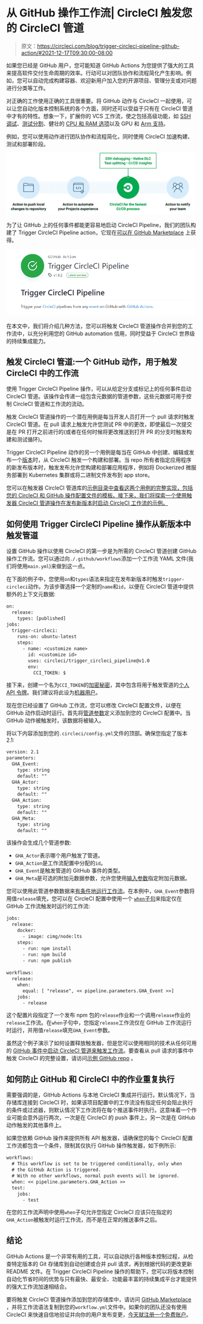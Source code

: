 # 从 GitHub 操作工作流| CircleCI 触发您的 CircleCI 管道

> 原文：<https://circleci.com/blog/trigger-circleci-pipeline-github-action/#2021-12-17T09:30:00-08:00>

如果您已经是 GitHub 用户，您可能知道 GitHub Actions 为您提供了强大的工具来提高软件交付生命周期的效率。行动可以对团队协作和流程简化产生影响。例如，您可以自动完成构建容器、欢迎新用户加入您的开源项目、管理分支或对问题进行分类等工作。

对正确的工作使用正确的工具很重要。将 GitHub 动作与 CircleCI 一起使用，可以让您自动化版本控制系统的各个方面，同时还可以受益于只有在 CircleCI 管道中才有的特性。想象一下，扩展你的 VCS 工作流，使之包括高级功能，如 [SSH 调试](/blog/debugging-ci-cd-pipelines-with-ssh-access/)、[测试分割](/blog/a-guide-to-test-splitting/)、健壮的 [CPU 和 RAM 选项](https://circleci.com/docs/configuration-reference/#resourceclass)以及 GPU 和 [Arm 支持](/blog/managing-ci-cd-pipelines-with-arm-compute-resource-classes/)。

例如，您可以使用动作进行团队协作和流程简化，同时使用 CircleCI 加速构建、测试和部署阶段。

![A Workflow using both GitHub Actions and CircleCI](img/af24f83ac9a2c9cae497a6498129c514.png)

为了让 GitHub 上的任何事件都能更容易地启动 CircleCI Pipeline，我们的团队构建了 Trigger CircleCI Pipeline action，它现在[可以在 GitHub Marketplace](https://github.com/marketplace/actions/trigger-circleci-pipeline) 上获得。

![Trigger CircleCI Pipeline action listing in GitHub Marketplace](img/8916ead653d9c34b41dd75c42d6b65aa.png)

在本文中，我们将介绍几种方法，您可以将触发 CircleCI 管道操作合并到您的工作流中，以充分利用您的 GitHub automation 信用，同时受益于 CircleCI 世界级的持续集成能力。

## 触发 CircleCI 管道:一个 GitHub 动作，用于触发 CircleCI 中的工作流

使用 Trigger CircleCI Pipeline 操作，可以从给定分支或标记上的任何事件启动 CircleCI 管道。该操作会传递一组包含元数据的管道参数，这些元数据可用于控制 CircleCI 管道和工作流的流动。

触发 CircleCI 管道操作的一个潜在用例是每当开发人员打开一个 pull 请求时触发 CircleCI 管道。在 pull 请求上触发允许您测试 PR 中的更改，即使最后一次提交是在 PR 打开之前进行的(或者在任何时候将更改推送到打开 PR 的分支时触发构建和测试循环)。

Trigger CircleCI Pipeline 动作的另一个用例是每当在 GitHub 中创建、编辑或发布一个[版本](https://docs.github.com/en/repositories/releasing-projects-on-github/about-releases)时，从 CircleCI 触发一个构建和部署。当 repo 所有者指定应用程序的新发布版本时，触发发布允许您构建和部署应用程序，例如将 Dockerized 微服务部署到 Kubernetes 集群或将二进制文件发布到 app store。

您可以在触发器 CircleCI 管道库的[示例目录中查看这两个用例的完整实现，包括您的 CircleCI 和 GitHub 操作配置文件的模板。接下来，我们将探索一个使用触发器 CircleCI 管道操作在发布新版本时启动 CircleCI 工作流的示例。](https://github.com/CircleCI-Public/trigger-circleci-pipeline-action/tree/main/examples)

## 如何使用 Trigger CircleCI Pipeline 操作从新版本中触发管道

设置 GitHub 操作以使用 CircleCI 的第一步是为所需的 CircleCI 管道创建 GitHub 操作工作流。您可以通过向`./.github/workflows`添加一个工作流 YAML 文件(我们将使用`main.yml`)来做到这一点。

在下面的例子中，您使用`on`和`types`语法来指定在发布新版本时触发`trigger-circleci`动作。为该步骤选择一个定制的`name`和`id`，以便在 CircleCI 管道中提供额外的上下文元数据:

```
on:
  release:
    types: [published]
jobs:
  trigger-circleci:
    runs-on: ubuntu-latest
    steps:
      - name: <customize name>
        id: <customize id>
        uses: circleci/trigger_circleci_pipeline@v1.0
        env:
          CCI_TOKEN: $ 
```

接下来，创建一个名为`CCI_TOKEN`的[加密秘密](https://docs.github.com/en/actions/security-guides/encrypted-secrets#creating-encrypted-secrets-for-a-repository)，其中包含将用于触发管道的[个人 API 令牌](https://circleci.com/docs/managing-api-tokens/)。我们建议将此设为[机器用户](https://docs.github.com/en/developers/overview/managing-deploy-keys#machine-users)。

现在您已经设置了 GitHub 工作流，您可以修改 CircleCI 配置文件，以便在 GitHub 动作启动时运行。首先将[管道参数](https://circleci.com/docs/pipeline-variables/)定义添加到您的 CircleCI 配置中。当 GitHub 动作被触发时，该数据将被输入。

将以下内容添加到您的`.circleci/config.yml`文件的顶部。确保您指定了版本 2.1:

```
version: 2.1
parameters:
  GHA_Event:
    type: string
    default: ""
  GHA_Actor:
    type: string
    default: ""
  GHA_Action:
    type: string
    default: ""
  GHA_Meta:
    type: string
    default: "" 
```

该操作会生成几个管道参数:

*   `GHA_Actor`表示哪个用户触发了管道。
*   `GHA_Action`是工作流配置中分配的`id`。
*   `GHA_Event`是触发管道的 GitHub 事件的类型。
*   `GHA_Meta`是可选的附加元数据参数，允许您使用[输入参数](https://docs.github.com/en/actions/creating-actions/metadata-syntax-for-github-actions#inputs)指定附加元数据。

您可以使用此管道参数数据来[有条件地运行工作流](https://circleci.com/docs/pipeline-variables/#conditional-workflows)。在本例中，`GHA_Event`参数将用值`release`填充，您可以在 CircleCI 配置中使用一个 [`when`子句](https://circleci.com/docs/configuration-reference/#using-when-in-workflows)来指定仅在 GitHub 工作流触发时运行的工作流:

```
jobs:
  release:
    docker:
      - image: cimg/node:lts
    steps:
      - run: npm install
      - run: npm build
      - run: npm publish

workflows:
  release:
    when:
      equal: [ "release", << pipeline.parameters.GHA_Event >>]
    jobs:
      - release 
```

这个配置片段指定了一个发布 npm 包的`release`作业和一个调用`release`作业的`release`工作流。在`when`子句中，您指定`release`工作流仅在 GitHub 工作流运行时运行，并用值`release`填充`GHA_Event`参数。

虽然这个例子演示了如何设置释放触发器，但是您可以使用相同的技术从任何可用的 [GitHub 事件中启动 CircleCI 管道来触发工作流](https://docs.github.com/en/actions/learn-github-actions/events-that-trigger-workflows)。要查看从 pull 请求的事件中触发 CircleCI 的完整设置，请访问[示例 GitHub repo](https://github.com/CircleCI-Public/trigger-circleci-pipeline-action/tree/main/examples/01-Trigger-Workflow-On-Pull_Request) 。

## 如何防止 GitHub 和 CircleCI 中的作业重复执行

需要强调的是，GitHub Actions 与本地 CircleCI 集成并行运行。默认情况下，当存储库连接到 CircleCI 时，如果该项目配置中的工作流没有指定任何会阻止执行的条件或过滤器，则默认情况下工作流将在每个推送事件时执行。这意味着一个作业可能会意外运行两次，一次是在 CircleCI 的 push 事件上，另一次是在 GitHub 动作触发的其他事件上。

如果您依赖 GitHub 操作来提供所有 API 触发器，请确保您的每个 CircleCI 配置工作流都包含一个条件，限制其仅执行 GitHub 操作触发器，如下例所示:

```
workflows:
  # This workflow is set to be triggered conditionally, only when
  # the GitHub Action is triggered.
  # With no other workflows, normal push events will be ignored.
  when: << pipeline.parameters.GHA_Action >>
  test:
    jobs:
      - test 
```

在您的工作流声明中使用`when`子句允许您指定 CircleCI 应该只在指定的`GHA_Action`被触发时运行工作流，而不是在正常的推送事件之后。

## 结论

GitHub Actions 是一个非常有用的工具，可以自动执行各种版本控制过程，从检查特定版本的 Git 存储库到自动创建或合并 pull 请求，再到根据代码的更改更新 README 文件。在 Trigger CircleCI Pipeline 操作的帮助下，您可以将版本控制自动化节省时间的优势与只有最快、最安全、功能最丰富的持续集成平台才能提供的强大工作流加速相结合。

要将触发 CircleCI 管道操作添加到您的存储库中，请访问 [GitHub Marketplace](https://github.com/marketplace/actions/trigger-circleci-pipeline) ，并将工作流语法复制到您的`workflow.yml`文件中。如果你的团队还没有使用 CircleCI 来快速自信地验证并向你的用户发布变更，[今天就注册一个免费账户](https://circleci.com/signup/)。
